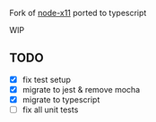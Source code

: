 Fork of [node-x11](https://github.com/sidorares/node-x11) ported to typescript

WIP


## TODO
- [x] fix test setup
- [x] migrate to jest & remove mocha
- [x] migrate to typescript
- [ ] fix all unit tests
